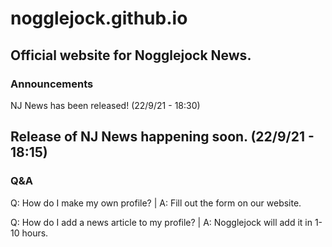 # nogglejock.github.io
Official website for Nogglejock News.
-----------------------------------------------------------------------------------------------------------------------------------------------------------------------------------
### Announcements
NJ News has been released! (22/9/21 - 18:30)

Release of NJ News happening soon. (22/9/21 - 18:15)
-----------------------------------------------------------------------------------------------------------------------------------------------------------------------------------
### Q&A

Q: How do I make my own profile? | A: Fill out the form on our website.

Q: How do I add a news article to my profile? | A: Nogglejock will add it in 1-10 hours.
